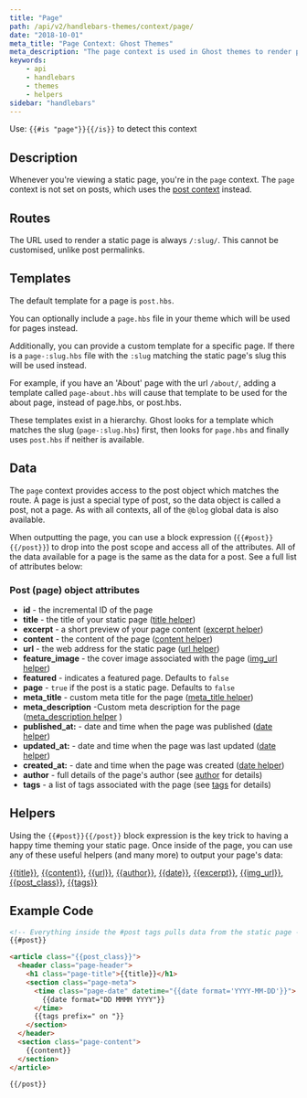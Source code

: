 ```yaml
---
title: "Page"
path: /api/v2/handlebars-themes/context/page/
date: "2018-10-01"
meta_title: "Page Context: Ghost Themes"
meta_description: "The page context is used in Ghost themes to render pages in a publication. Learn more about contexts and building custom theme!"
keywords:
    - api
    - handlebars
    - themes
    - helpers
sidebar: "handlebars"
---
```



Use: `{{#is "page"}}{{/is}}` to detect this context

## Description

Whenever you're viewing a static page, you're in the `page` context. The `page` context is not set on posts, which uses the [post context](doc:post-context) instead.

## Routes

The URL used to render a static page is always `/:slug/`. This cannot be customised, unlike post permalinks.

## Templates

The default template for a page is `post.hbs`.

You can optionally include a `page.hbs` file in your theme which will be used for pages instead.

Additionally, you can provide a custom template for a specific page. If there is a `page-:slug.hbs` file with the `:slug` matching the static page's slug this will be used instead.

For example, if you have an 'About' page with the url `/about/`, adding a template called `page-about.hbs` will cause that template to be used for the about page, instead of page.hbs, or post.hbs.

These templates exist in a hierarchy. Ghost looks for a template which matches the slug (`page-:slug.hbs`) first, then looks for `page.hbs` and finally uses `post.hbs` if neither is available.

## Data

The `page` context provides access to the post object which matches the route. A page is just a special type of post, so the data object is called a post, not a page. As with all contexts, all of the `@blog` global data is also available.

When outputting the page, you can use a block expression (`{{#post}}{{/post}}`) to drop into the post scope and access all of the attributes. All of the data available for a page is the same as the data for a post. See a full list of attributes below:

### Post (page) object attributes

- **id** - the incremental ID of the page
- **title** - the title of your static page ([title helper](doc:title))
- **excerpt** - a short preview of your page content ([excerpt helper](doc:excerpt))
- **content** - the content of the page ([content helper](content))
- **url** - the web address for the static page ([url helper](doc:url))
- **feature_image** - the cover image associated with the page  ([img_url helper](doc:img_url))
- **featured** - indicates a featured page. Defaults to `false`
- **page** - `true` if the post is a static page. Defaults to `false`
- **meta_title** - custom meta title for the page ([meta_title helper](doc:meta_title))
- **meta_description**  -Custom meta description for the page ([meta_description helper](doc:meta_description) )
- **published_at:** - date and time when the page was published  ([date helper](doc:date))
- **updated_at:** - date and time when the page was last updated  ([date helper](doc:date))
- **created_at:** - date and time when the page was created  ([date helper](doc:date))
-  **author** - full details of the page's author (see [author](doc:author) for details)
- **tags** - a list of tags associated with the page (see [tags](doc:tags) for details)

## Helpers

Using the `{{#post}}{{/post}}` block expression is the key trick to having a happy time theming your static page. Once inside of the page, you can use any of these useful helpers (and many more) to output your page's data:

[{{title}}](doc:title), [{{content}}](doc:content), [{{url}}](doc:url), [{{author}}](doc:author), [{{date}}](doc:date), [{{excerpt}}](doc:excerpt), [{{img_url}}](doc:img_url), [{{post_class}}](doc:post_class), [{{tags}}](doc:tags)

## Example Code

```html
<!-- Everything inside the #post tags pulls data from the static page -->
{{#post}}

<article class="{{post_class}}">
  <header class="page-header">
    <h1 class="page-title">{{title}}</h1>
    <section class="page-meta">
      <time class="page-date" datetime="{{date format='YYYY-MM-DD'}}">
        {{date format="DD MMMM YYYY"}}
      </time>
      {{tags prefix=" on "}}
    </section>
  </header>
  <section class="page-content">
    {{content}}
  </section>
</article>

{{/post}}

```

